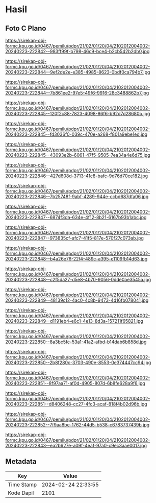 # Hasil

## Foto C Plano

https://sirekap-obj-formc.kpu.go.id/0467/pemilu/pdpr/21/02/01/20/04/2102012004002-20240223-222842--983ff99f-b798-46c9-bce4-b2cb542b2db0.jpg

https://sirekap-obj-formc.kpu.go.id/0467/pemilu/pdpr/21/02/01/20/04/2102012004002-20240223-222844--9ef2de2e-e385-4985-8623-0bdf0ca794b7.jpg

https://sirekap-obj-formc.kpu.go.id/0467/pemilu/pdpr/21/02/01/20/04/2102012004002-20240223-222844--7b861ee2-97e5-49f6-9916-28c3488862b7.jpg

https://sirekap-obj-formc.kpu.go.id/0467/pemilu/pdpr/21/02/01/20/04/2102012004002-20240223-222845--120f2c88-7823-4098-86f6-b92d7d28680b.jpg

https://sirekap-obj-formc.kpu.go.id/0467/pemilu/pdpr/21/02/01/20/04/2102012004002-20240223-222845--fd3036f0-039c-470e-a268-f801a9ebe1ed.jpg

https://sirekap-obj-formc.kpu.go.id/0467/pemilu/pdpr/21/02/01/20/04/2102012004002-20240223-222845--43093e2b-6061-47f5-9505-7ea34a4e6d75.jpg

https://sirekap-obj-formc.kpu.go.id/0467/pemilu/pdpr/21/02/01/20/04/2102012004002-20240223-222846--427d608d-3713-41c8-bafc-9d76d70ce182.jpg

https://sirekap-obj-formc.kpu.go.id/0467/pemilu/pdpr/21/02/01/20/04/2102012004002-20240223-222846--7b25748f-9abf-4289-944e-ccbd687dfa06.jpg

https://sirekap-obj-formc.kpu.go.id/0467/pemilu/pdpr/21/02/01/20/04/2102012004002-20240223-222847--6874f3da-634e-4f12-8b21-6167b93b1abc.jpg

https://sirekap-obj-formc.kpu.go.id/0467/pemilu/pdpr/21/02/01/20/04/2102012004002-20240223-222847--973835cf-afc7-41f5-817e-570f27c073ab.jpg

https://sirekap-obj-formc.kpu.go.id/0467/pemilu/pdpr/21/02/01/20/04/2102012004002-20240223-222848--b4a26e76-22f4-489c-a395-e1109fb14d63.jpg

https://sirekap-obj-formc.kpu.go.id/0467/pemilu/pdpr/21/02/01/20/04/2102012004002-20240223-222848--c2f5da27-d5e8-4b70-9056-0dde0ae3545a.jpg

https://sirekap-obj-formc.kpu.go.id/0467/pemilu/pdpr/21/02/01/20/04/2102012004002-20240223-222849--48139c12-4ac0-4c8b-9473-4d16fb078041.jpg

https://sirekap-obj-formc.kpu.go.id/0467/pemilu/pdpr/21/02/01/20/04/2102012004002-20240223-222849--d1191eb4-e6c1-4e13-8d3a-157211f65821.jpg

https://sirekap-obj-formc.kpu.go.id/0467/pemilu/pdpr/21/02/01/20/04/2102012004002-20240223-222850--8a3bc5fc-53a1-41a2-afbd-b14dab6b858d.jpg

https://sirekap-obj-formc.kpu.go.id/0467/pemilu/pdpr/21/02/01/20/04/2102012004002-20240223-222850--2b8f280c-3703-490e-8553-0e374447cc94.jpg

https://sirekap-obj-formc.kpu.go.id/0467/pemilu/pdpr/21/02/01/20/04/2102012004002-20240223-222851--8f97aa71-af0d-4905-807d-6b8fe628a9f6.jpg

https://sirekap-obj-formc.kpu.go.id/0467/pemilu/pdpr/21/02/01/20/04/2102012004002-20240223-222851--d8406248-cc27-4fc3-acaf-818f4b02d96b.jpg

https://sirekap-obj-formc.kpu.go.id/0467/pemilu/pdpr/21/02/01/20/04/2102012004002-20240223-222852--7f9aa8be-1762-44d5-b538-c6783737439b.jpg

https://sirekap-obj-formc.kpu.go.id/0467/pemilu/pdpr/21/02/01/20/04/2102012004002-20240223-222843--ea2b627e-a09f-4eaf-97a0-c9ec3aae0017.jpg


## Metadata

| Key        | Value               |
| ---------- | ------------------- |
| Time Stamp | 2024-02-24 22:33:55 |
| Kode Dapil | 2101                |




